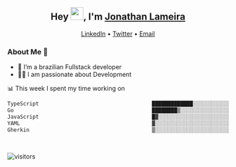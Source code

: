 <h2 align="center">Hey <img src="https://github.com/TheDudeThatCode/TheDudeThatCode/blob/master/Assets/Hi.gif" width="29">, I'm <a href="https://www.linkedin.com/in/jonathanlameira/">Jonathan Lameira</a></h2>
<p align="center">
  <a href="https://www.linkedin.com/in/jonathanlameira/">LinkedIn</a> •
  <a href="https://twitter.com/jlameira">Twitter</a> •
  <a href="mailto:jlameira@gmail.com">Email</a>
</p>

### About Me 🚀
- 🌱  I’m a brazilian Fullstack developer</br>
- 👨‍💻  I am passionate about Development</br>

<!-- ![Jonathan Lameira github stats](https://github-readme-stats.vercel.app/api?username=jlameirameli&show_icons=true&hide_border=true)&nbsp;&nbsp; -->

📊 This week I spent my time working on
<!--START_SECTION:waka-->

```txt
TypeScript                                    █████████████░░░░░░░░░░░░   51.95 %
Go                                            ████████▒░░░░░░░░░░░░░░░░   33.53 %
JavaScript                                    █▓░░░░░░░░░░░░░░░░░░░░░░░   06.32 %
YAML                                          ▓░░░░░░░░░░░░░░░░░░░░░░░░   02.58 %
Gherkin                                       ▒░░░░░░░░░░░░░░░░░░░░░░░░   01.81 %
```

<!--END_SECTION:waka-->

<br />

![visitors](https://visitor-badge.laobi.icu/badge?page_id=jlameira.jlameira)
